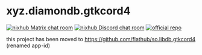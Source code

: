 # xyz.diamondb.gtkcord4

<p>
    <a href="https://matrix.to/#/#nixhub-home:matrix.org">
        <img alt="nixhub Matrix chat room" src="https://img.shields.io/matrix/nixhub-home:matrix.org?color=%23222&label=nixhub&logo=Matrix&logoColor=white" /></a>
    <a href="https://discord.gg/hnzYamS">
        <img alt="nixhub Discord chat room" src="https://img.shields.io/discord/118456055842734083?color=%23738ADB&label=nixhub&logo=Discord&logoColor=white" /></a>
    <a href="https://github.com/diamondburned/gtkcord4">
        <img alt="official repo" src="https://img.shields.io/static/v1?message=diamondburned/gtkcord4&color=CDD9E5&label=github&logo=Github&logoColor=white" /></a>
</p>

this project has been moved to https://github.com/flathub/so.libdb.gtkcord4 (renamed app-id)

